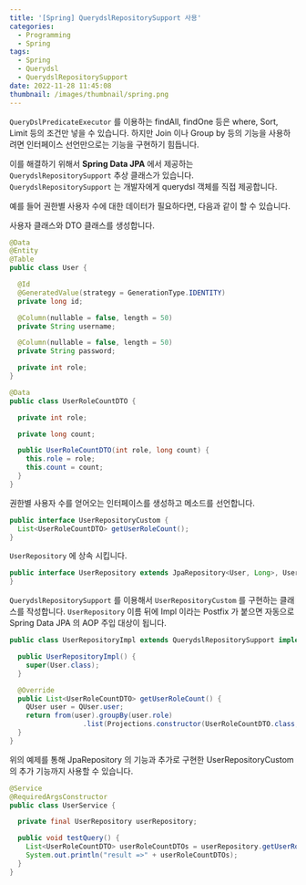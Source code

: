 ```yaml
---
title: '[Spring] QuerydslRepositorySupport 사용'
categories:
  - Programming
  - Spring
tags:
  - Spring
  - Querydsl
  - QuerydslRepositorySupport
date: 2022-11-28 11:45:08
thumbnail: /images/thumbnail/spring.png
---
```


`QueryDslPredicateExecutor` 를 이용하는 findAll, findOne 등은 where, Sort, Limit 등의 조건만 넣을 수 있습니다. 하지만 Join 이나 Group by 등의 기능을 사용하려면 인터페이스 선언만으로는 기능을 구현하기 힘듭니다.

이를 해결하기 위해서 **Spring Data JPA** 에서 제공하는 `QuerydslRepositorySupport` 추상 클래스가 있습니다. `QuerydslRepositorySupport` 는 개발자에게 querydsl 객체를 직접 제공합니다.

예를 들어 권한별 사용자 수에 대한 데이터가 필요하다면, 다음과 같이 할 수 있습니다.

사용자 클래스와 DTO 클래스를 생성합니다.

```java
@Data
@Entity
@Table
public class User {

  @Id
  @GeneratedValue(strategy = GenerationType.IDENTITY)
  private long id;

  @Column(nullable = false, length = 50)
  private String username;

  @Column(nullable = false, length = 50)
  private String password;

  private int role;
}
```

```java
@Data
public class UserRoleCountDTO {

  private int role;

  private long count;

  public UserRoleCountDTO(int role, long count) {
    this.role = role;
    this.count = count;
  }
}
```

권한별 사용자 수를 얻어오는 인터페이스를 생성하고 메소드를 선언합니다.

```java
public interface UserRepositoryCustom {
  List<UserRoleCountDTO> getUserRoleCount();
}
```

`UserRepository` 에 상속 시킵니다.

```java
public interface UserRepository extends JpaRepository<User, Long>, UserRepositoryCustom {
}
```

`QuerydslRepositorySupport` 를 이용해서 `UserRepositoryCustom` 를 구현하는 클래스를 작성합니다.
`UserRepository` 이름 뒤에 Impl 이라는 Postfix 가 붙으면 자동으로 Spring Data JPA 의 AOP 주입 대상이 됩니다.

```java
public class UserRepositoryImpl extends QuerydslRepositorySupport implements UserRepositoryCustom {

  public UserRepositoryImpl() {
    super(User.class);
  }

  @Override
  public List<UserRoleCountDTO> getUserRoleCount() {
    QUser user = QUser.user;
    return from(user).groupBy(user.role)
                  .list(Projections.constructor(UserRoleCountDTO.class, user.role, user.role.sum));
  }
}
```

위의 예제를 통해 JpaRepository 의 기능과 추가로 구현한 UserRepositoryCustom 의 추가 기능까지 사용할 수 있습니다.

```java
@Service
@RequiredArgsConstructor
public class UserService {

  private final UserRepository userRepository;

  public void testQuery() {
    List<UserRoleCountDTO> userRoleCountDTOs = userRepository.getUserRoleCount();
    System.out.println("result =>" + userRoleCountDTOs);
  }
}
```
